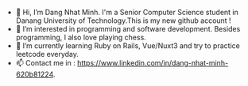 - 👋 Hi, I’m Dang Nhat Minh. I'm a Senior Computer Science student in Danang University of Technology.This is my new github account !
- 👀 I’m interested in programming and software development. Besides programming, I also love playing chess.
- 🌱 I’m currently learning Ruby on Rails, Vue/Nuxt3 and try to practice leetcode everyday.
- 📫 Contact me in :  https://www.linkedin.com/in/dang-nhat-minh-620b81224.
  
<!---
linuxminhat/linuxminhat is a ✨ special ✨ repository because its `README.md` (this file) appears on your GitHub profile.
You can click the Preview link to take a look at your changes.
--->
